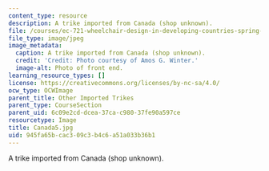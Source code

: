 ```yaml
---
content_type: resource
description: A trike imported from Canada (shop unknown).
file: /courses/ec-721-wheelchair-design-in-developing-countries-spring-2009/945fa65bcac309c3b4c6a51a033b36b1_Canada5.jpg
file_type: image/jpeg
image_metadata:
  caption: A trike imported from Canada (shop unknown).
  credit: 'Credit: Photo courtesy of Amos G. Winter.'
  image-alt: Photo of front end.
learning_resource_types: []
license: https://creativecommons.org/licenses/by-nc-sa/4.0/
ocw_type: OCWImage
parent_title: Other Imported Trikes
parent_type: CourseSection
parent_uid: 6c09e2cd-dcea-37ca-c980-37fe90a597ce
resourcetype: Image
title: Canada5.jpg
uid: 945fa65b-cac3-09c3-b4c6-a51a033b36b1
---
```

A trike imported from Canada (shop unknown).